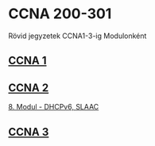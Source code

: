 # CCNA 200-301
Rövid jegyzetek CCNA1-3-ig Modulonként

## [CCNA 1](https://github.com/shador1337/ccna200-301/tree/main/ccna1)

## [CCNA 2](https://github.com/shador1337/ccna200-301/tree/main/ccna2)
[8. Modul - DHCPv6, SLAAC](https://github.com/shador1337/ccna200-301/blob/main/ccna2/slaac-dhcpv6.pdf)

## [CCNA 3](https://github.com/shador1337/ccna200-301/tree/main/ccna3)
